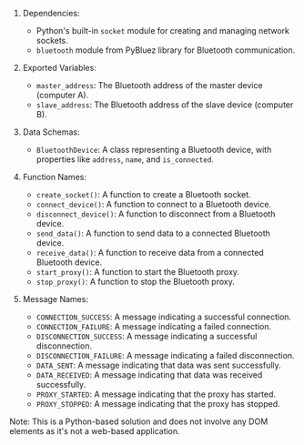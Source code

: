 1. Dependencies:
   - Python's built-in `socket` module for creating and managing network sockets.
   - `bluetooth` module from PyBluez library for Bluetooth communication.

2. Exported Variables:
   - `master_address`: The Bluetooth address of the master device (computer A).
   - `slave_address`: The Bluetooth address of the slave device (computer B).

3. Data Schemas:
   - `BluetoothDevice`: A class representing a Bluetooth device, with properties like `address`, `name`, and `is_connected`.

4. Function Names:
   - `create_socket()`: A function to create a Bluetooth socket.
   - `connect_device()`: A function to connect to a Bluetooth device.
   - `disconnect_device()`: A function to disconnect from a Bluetooth device.
   - `send_data()`: A function to send data to a connected Bluetooth device.
   - `receive_data()`: A function to receive data from a connected Bluetooth device.
   - `start_proxy()`: A function to start the Bluetooth proxy.
   - `stop_proxy()`: A function to stop the Bluetooth proxy.

5. Message Names:
   - `CONNECTION_SUCCESS`: A message indicating a successful connection.
   - `CONNECTION_FAILURE`: A message indicating a failed connection.
   - `DISCONNECTION_SUCCESS`: A message indicating a successful disconnection.
   - `DISCONNECTION_FAILURE`: A message indicating a failed disconnection.
   - `DATA_SENT`: A message indicating that data was sent successfully.
   - `DATA_RECEIVED`: A message indicating that data was received successfully.
   - `PROXY_STARTED`: A message indicating that the proxy has started.
   - `PROXY_STOPPED`: A message indicating that the proxy has stopped.

Note: This is a Python-based solution and does not involve any DOM elements as it's not a web-based application.